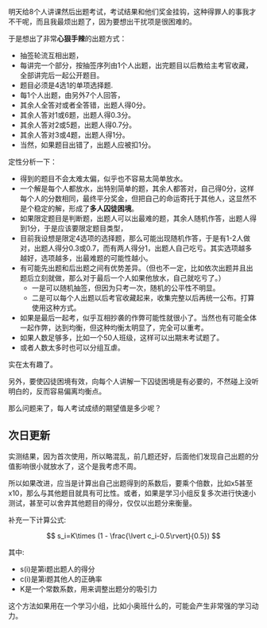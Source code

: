 <!--
.. title: 出考试题
.. slug: Exam-questions
.. date: 2019-6-26 23:00:12 UTC+08:00
.. tags: lifescience, math
.. category: 
.. link:
.. description:
.. type: text
-->

明天给8个人讲课然后出题考试，考试结果和他们奖金挂钩，这种得罪人的事我才不干呢，而且我最烦出题了，因为要想出干扰项是很困难的。

于是想出了非常**心狠手辣**的出题方式：

* 抽签轮流互相出题，
* 每讲完一个部分，按抽签序列由1个人出题，出完题目以后教给主考官收藏，全部讲完后一起公开题目。
* 题目必须是4选1的单项选择题.
* 每1个人出题，由另外7个人回答，
* 其余人全答对或者全答错，出题人得0分。
* 其余人答对1或6题，出题人得0.3分。
* 其余人答对2或5题，出题人得0.7分。
* 其余人答对3或4题，出题人得1分。
* 当然，如果题目出错了，出题人应被扣1分。

<!-- TEASER_END -->
定性分析一下：

* 得到的题目不会太难太偏，似乎也不容易太简单放水。
* 一个解是每个人都放水，出特别简单的题，其余人都答对，自己得0分，这样每个人的分数相同，最终平分奖金，但把自己的命运寄托于其他人，这显然不是个稳定的解，形成了**多人囚徒困境**。
* 如果限定题目是判断题，出题人可以出最难的题，其余人随机作答，出题人得到1分，于是应该要限定题目类型，
* 目前我设想是限定4选项的选择题，那么可能出现随机作答，于是有1-2人做对，出题人得分0.3或0.7，而有两人得分1，出题人自己吃亏。其实选项越多越好，选项越多，出最难题的可能性越小。
* 有可能先出题和后出题之间有优势差异。（但也不一定，比如依次出题并且出题后立刻就做，那么对于最后一个人如果他放水，自己就吃亏了。）
    * 一是可以随机抽签，但因为只考一次，随机的公平性不明显。
    *  二是可以每个人出题以后考官收藏起来，收集完整以后再统一公布。打算使用这种方式。
* 如果是最后一起考，似乎互相抄袭的作弊可能性就很小了。当然也有可能全体一起作弊，达到均衡，但这种均衡太明显了，完全可以重考。
* 如果人数足够多，比如一个50人班级，这样可以出期末考试题了。
* 或者人数太多时也可以分组互虐。

实在太有趣了。

另外，要使囚徒困境有效，向每个人讲解一下囚徒困境是有必要的，不然碰上没听明白的，反而容易偏离均衡点。

那么问题来了，每人考试成绩的期望值是多少呢？

## 次日更新

实测结果，因为首次使用，所以略混乱，前几题还好，后面他们发现自己出题的分值影响很小就放水了，这个是我考虑不周。

所以如果改进，应当是计算出自己出题得到的系数后，要乘个倍数，比如x5甚至x10，那么与其他题目就具有可比性。或者，如果是学习小组反复多次进行快速小测试，甚至可以舍弃其他题目的得分，仅仅以出题分来衡量。

补充一下计算公式:

$$
s_i=K\times (1 - \frac{\lvert c_i-0.5\rvert}{0.5})
$$

其中:

* s(i)是第i题出题人的得分 
* c(i)是第i题其他人的正确率
* K是一个常数系数，用来调整出题分的吸引力

这个方法如果用在一个学习小组，比如小奥班什么的，可能会产生非常强的学习动力。